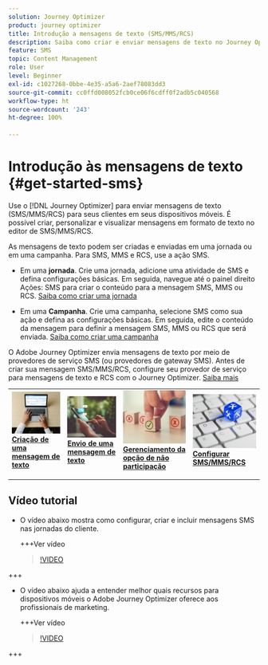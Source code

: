 ```yaml
---
solution: Journey Optimizer
product: journey optimizer
title: Introdução a mensagens de texto (SMS/MMS/RCS)
description: Saiba como criar e enviar mensagens de texto no Journey Optimizer
feature: SMS
topic: Content Management
role: User
level: Beginner
exl-id: c1027268-0bbe-4e35-a5a6-2aef78083dd3
source-git-commit: cc0ffd008052fcb0ce06f6cdff0f2adb5c040568
workflow-type: ht
source-wordcount: '243'
ht-degree: 100%

---
```


# Introdução às mensagens de texto {#get-started-sms}

Use o [!DNL Journey Optimizer] para enviar mensagens de texto (SMS/MMS/RCS) para seus clientes em seus dispositivos móveis. É possível criar, personalizar e visualizar mensagens em formato de texto no editor de SMS/MMS/RCS.

As mensagens de texto podem ser criadas e enviadas em uma jornada ou em uma campanha. Para SMS, MMS e RCS, use a ação SMS.

* Em uma **jornada**. Crie uma jornada, adicione uma atividade de SMS e defina configurações básicas. Em seguida, navegue até o painel direito Ações: SMS para criar o conteúdo para a mensagem SMS, MMS ou RCS. [Saiba como criar uma jornada](../building-journeys/journey-gs.md)

* Em uma **Campanha**. Crie uma campanha, selecione SMS como sua ação e defina as configurações básicas. Em seguida, edite o conteúdo da mensagem para definir a mensagem SMS, MMS ou RCS que será enviada. [Saiba como criar uma campanha](../campaigns/create-campaign.md#configure)

O Adobe Journey Optimizer envia mensagens de texto por meio de provedores de serviço SMS (ou provedores de gateway SMS). Antes de criar sua mensagem SMS/MMS/RCS, configure seu provedor de serviço para mensagens de texto e RCS com o Journey Optimizer. [Saiba mais](sms-configuration.md)

<table style="table-layout:fixed"><tr style="border: 0;">
<td>
<a href="create-sms.md">
<img alt="Lead" src="../assets/do-not-localize/sms-create.jpeg">
</a>
<div><a href="create-sms.md"><strong>Criação de uma mensagem de texto</strong>
</div>
<p>
</td>
<td>
<a href="send-sms.md">
<img alt="Pouco frequente" src="../assets/do-not-localize/sms-sending.jpg">
</a>
<div>
<a href="send-sms.md"><strong>Envio de uma mensagem de texto</strong></a>
</div>
<p></td>
<td>
<a href="sms-opt-out.md">
<img alt="Validação" src="../assets/do-not-localize/sms-opt-out.jpg">
</a>
<div>
<a href="sms-opt-out.md"><strong>Gerenciamento da opção de não participação</strong></a>
</div>
<p>
</td>
<td>
<a href="sms-configuration.md">
<img alt="Validação" src="../assets/do-not-localize/sms-config.jpg">
</a>
<div>
<a href="sms-configuration.md"><strong>Configurar SMS/MMS/RCS</strong></a>
</div>
<p>
</td>
</tr></table>

## Vídeo tutorial

* O vídeo abaixo mostra como configurar, criar e incluir mensagens SMS nas jornadas do cliente.

  +++Ver vídeo

  >[!VIDEO](https://video.tv.adobe.com/v/3422698?learn=on&captions=por_br)

+++

* O vídeo abaixo ajuda a entender melhor quais recursos para dispositivos móveis o Adobe Journey Optimizer oferece aos profissionais de marketing.


  +++Ver vídeo

  >[!VIDEO](https://video.tv.adobe.com/v/3430380?quality=12&learn=on&captions=por_br)

+++
